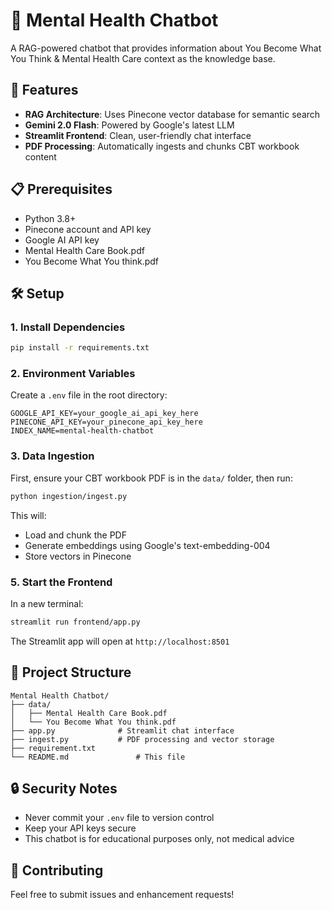 # 🧠 Mental Health Chatbot

A RAG-powered chatbot that provides information about You Become What You Think & Mental Health Care context as the knowledge base.

## 🚀 Features

- **RAG Architecture**: Uses Pinecone vector database for semantic search
- **Gemini 2.0 Flash**: Powered by Google's latest LLM
- **Streamlit Frontend**: Clean, user-friendly chat interface
- **PDF Processing**: Automatically ingests and chunks CBT workbook content

## 📋 Prerequisites

- Python 3.8+
- Pinecone account and API key
- Google AI API key
- Mental Health Care Book.pdf
- You Become What You think.pdf

## 🛠️ Setup

### 1. Install Dependencies

```bash
pip install -r requirements.txt
```

### 2. Environment Variables

Create a `.env` file in the root directory:

```env
GOOGLE_API_KEY=your_google_ai_api_key_here
PINECONE_API_KEY=your_pinecone_api_key_here
INDEX_NAME=mental-health-chatbot
```

### 3. Data Ingestion

First, ensure your CBT workbook PDF is in the `data/` folder, then run:

```bash
python ingestion/ingest.py
```

This will:
- Load and chunk the PDF
- Generate embeddings using Google's text-embedding-004
- Store vectors in Pinecone

### 5. Start the Frontend

In a new terminal:

```bash
streamlit run frontend/app.py
```

The Streamlit app will open at `http://localhost:8501`

## 📁 Project Structure

```
Mental Health Chatbot/
├── data/
│   ├── Mental Health Care Book.pdf
│   └── You Become What You think.pdf
├── app.py              # Streamlit chat interface
├── ingest.py           # PDF processing and vector storage
├── requirement.txt
└── README.md               # This file
```

## 🔒 Security Notes

- Never commit your `.env` file to version control
- Keep your API keys secure
- This chatbot is for educational purposes only, not medical advice

## 🤝 Contributing

Feel free to submit issues and enhancement requests!